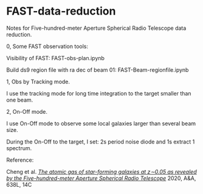 # FAST-data-reduction
Notes for Five-hundred-meter Aperture Spherical Radio Telescope data reduction.

0, Some FAST observation tools:

Visibility of FAST: FAST-obs-plan.ipynb

Build ds9 region file with ra dec of beam 01: FAST-Beam-regionfile.ipynb

1, Obs by Tracking mode.

I use the tracking mode for long time integration to the target smaller than one beam.

2, On-Off mode.

I use On-Off mode to observe some local galaxies larger than several beam size. 

During the On-Off to the target, I set: 2s period noise diode and 1s extract 1 spectrum.

Reference: 

Cheng et al. [*The atomic gas of star-forming galaxies at z∼0.05 as revealed by the Five-hundred-meter Aperture Spherical Radio Telescope*](https://ui.adsabs.harvard.edu/abs/2020A%26A...638L..14C/abstract) 2020, A&A, 638L, 14C
